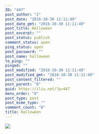```yaml
---
ID: "447"
post_author: "2"
post_date: "2016-10-30 11:11:49"
post_date_gmt: "2016-10-30 11:11:49"
post_title: Halloween
post_excerpt: ""
post_status: publish
comment_status: open
ping_status: open
post_password: ""
post_name: halloween
to_ping: ""
pinged: ""
post_modified: "2016-10-30 11:11:49"
post_modified_gmt: "2016-10-30 11:11:49"
post_content_filtered: ""
post_parent: "0"
guid: https://iliu.net/?p=447
menu_order: "0"
post_type: post
post_mime_type: ""
comment_count: "0"
title: Halloween
---
```


<img src="{{ sit.url }}/img/2016/14572948_10154708812933408_3538920168038979621_n.jpg" />


